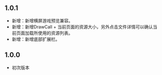 ## 1.0.1
- 新增：新增横屏游戏预览兼容。
- 新增：新增DrawCall + 当前页面的资源大小，另外点击文件详情可以确认当前页面加载所使用的资源列表。
- 新增：新增底部扩展栏。

## 1.0.0
- 初次版本